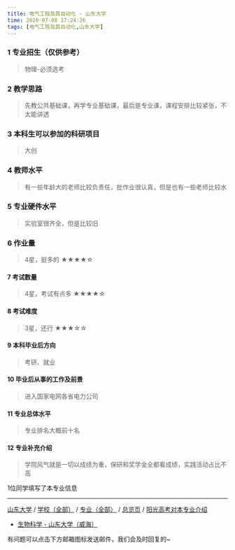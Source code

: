 ```yaml
---
title: 电气工程及其自动化 - 山东大学
time: 2020-07-08 17:24:26
tags: [电气工程及其自动化,山东大学]
---
```

### 1 专业招生（仅供参考）  
> 物理-必须选考


### 2 教学思路
> 先教公共基础课，再学专业基础课，最后是专业课，课程安排比较紧张，不太能讲透


### 3 本科生可以参加的科研项目
>大创


### 4 教师水平
> 有一些年龄大的老师比较负责任，批作业很认真，但是也有一些老师比较水


### 5 专业硬件水平
> 实验室很齐全，但是比较旧


### 6 作业量
>4星，挺多的
★★★★☆


#### 7 考试数量
>4星，考试有点多
★★★★☆


#### 8 考试难度
> 3星，还行
★★★☆☆


#### 9 本科毕业后方向
> 考研、就业


#### 10 毕业后从事的工作及前景
> 进入国家电网各省电力公司


#### 11 专业总体水平
> 专业排名大概前十名


#### 12 专业补充介绍
> 学院风气就是一切以成绩为重，保研和奖学金全都看成绩，实践活动占比不高

1位同学填写了本专业信息
***
[山东大学](https://univgo.github.io/2020/07/08/山东大学) / [学校（全部）](https://univgo.github.io/2020/07/09/学校汇总页) / [专业（全部）](https://univgo.github.io/2020/07/09/专业汇总页) / [总览页](https://univgo.github.io/2020/07/09/总览) / [阳光高考对本专业介绍](http://gaokao.chsi.com.cn/sch/zyk/view.do?schId=73395752&specId=73384320)

- [生物科学 - 山东大学（威海）](https://univgo.github.io/2020/07/08/生物科学%20-%20山东大学（威海）)

有问题可以点击下方邮箱图标发送邮件，我们会及时回复的~